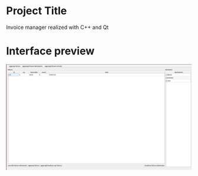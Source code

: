 # Project Title

Invoice manager realized with C++ and Qt


# Interface preview

![main page](img/invoice_home.png "Title")
